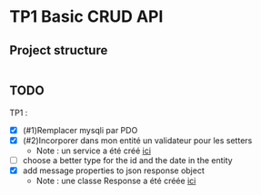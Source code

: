 # TP1 Basic CRUD API

## Project structure

```css

```

## TODO

TP1 :

- [x] (#1)Remplacer mysqli par PDO
- [x] (#2)Incorporer dans mon entité un validateur pour les setters
  - Note : un service a été créé [ici](./model/services/ProduitService.php)
- [ ] choose a better type for the id and the date in the entity
- [x] add message properties to json response object
  - Note : une classe Response a été créée [ici](./utils/Response.php)
